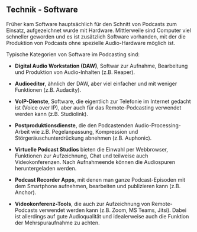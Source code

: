 ## Technik - Software

Früher kam Software hauptsächlich für den Schnitt von Podcasts zum Einsatz, aufgezeichnet wurde mit Hardware. Mittlerweile sind Computer viel schneller geworden und es ist zusätzlich Software vorhanden, mit der die Produktion von Podcasts ohne spezielle Audio-Hardware möglich ist.

Typische Kategorien von Software im Podcasting sind:

- **Digital Audio Workstation (DAW)**, Softwar zur Aufnahme, Bearbeitung und Produktion von Audio-Inhalten (z.B. Reaper).

- **Audioeditor**, ähnlich der DAW, aber viel einfacher und mit weniger Funktionen (z.B. Audacity).

- **VoIP-Dienste**, Software, die eigentlich zur Telefonie im Internet gedacht ist (Voice over IP), aber auch für das Remote-Podcasting verwendet werden kann (z.B. Studiolink).

- **Postproduktionsdienste**, die den Podcastenden Audio-Processing-Arbeit wie z.B. Pegelanpassung, Kompression und Störgeräuschunterdrückung abnehmen (z.B. Auphonic).

- **Virtuelle Podcast Studios** bieten die Einwahl per Webbrowser, Funktionen zur Aufzeichnung, Chat und teilweise auch Videokonferenzen. Nach Aufnahmeende können die Audiospuren heruntergeladen werden.

- **Podcast Recorder Apps**, mit denen man ganze Podcast-Episoden mit dem Smartphone aufnehmen, bearbeiten und publizieren kann (z.B. Anchor).

- **Videokonferenz-Tools**, die auch zur Aufzeichnung von Remote-Podcasts verwendet werden kann (z.B. Zoom, MS Teams, Jitsi). Dabei ist allerdings auf gute Audioqualität und idealerweise auch die Funktion der Mehrspuraufnahme zu achten.
